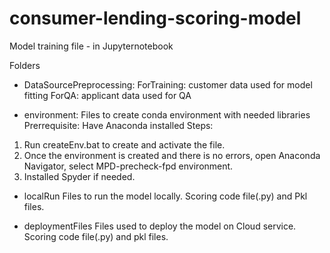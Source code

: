 # consumer-lending-scoring-model

Model training file - in Jupyternotebook

Folders
- DataSourcePreprocessing: 
ForTraining: customer data used for model fitting
ForQA: applicant data used for QA

- environment: 
Files to create conda environment with needed libraries
Prerrequisite: Have Anaconda installed
Steps:
1. Run createEnv.bat to create and activate the file.
2. Once the environment is created and there is no errors, open Anaconda Navigator, select MPD-precheck-fpd environment.
3. Installed Spyder if needed.

- localRun
Files to run the model locally. Scoring code file(.py) and Pkl files.

- deploymentFiles
Files used to deploy the model on Cloud service. Scoring code file(.py) and pkl files.
